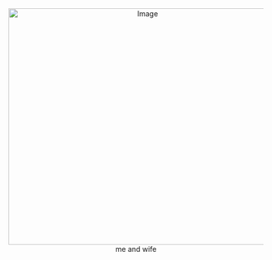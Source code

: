 <div align="center"> <img width="534" height="467" <img width="500" height="281" alt="Image" src="https://github.com/user-attachments/assets/0663a659-ac80-481e-9307-61ada37cfad5" />
<div align="center"> me and wife

